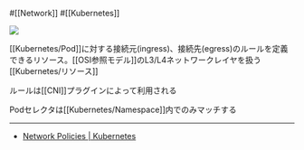 #[[Network]] #[[Kubernetes]]

![](https://github.com/kubernetes/community/raw/master/icons/png/resources/labeled/netpol-128.png)

[[Kubernetes/Pod]]に対する接続元(ingress)、接続先(egress)のルールを定義できるリソース。[[OSI参照モデル]]のL3/L4ネットワークレイヤを扱う[[Kubernetes/リソース]]

ルールは[[CNI]]プラグインによって利用される

Podセレクタは[[Kubernetes/Namespace]]内でのみマッチする

---

- [Network Policies | Kubernetes](https://kubernetes.io/docs/concepts/services-networking/network-policies/)
